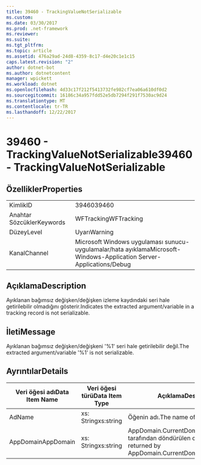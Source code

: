 ```yaml
---
title: 39460 - TrackingValueNotSerializable
ms.custom: 
ms.date: 03/30/2017
ms.prod: .net-framework
ms.reviewer: 
ms.suite: 
ms.tgt_pltfrm: 
ms.topic: article
ms.assetid: 476a29ad-24d8-4359-8c17-d4e20c1e1c15
caps.latest.revision: "2"
author: dotnet-bot
ms.author: dotnetcontent
manager: wpickett
ms.workload: dotnet
ms.openlocfilehash: 4d33c17f212f5413732fe982cf7ea06a610df0d2
ms.sourcegitcommit: 16186c34a957fdd52e5db7294f291f7530ac9d24
ms.translationtype: MT
ms.contentlocale: tr-TR
ms.lasthandoff: 12/22/2017
---
```

# <a name="39460---trackingvaluenotserializable"></a><span data-ttu-id="0f652-102">39460 - TrackingValueNotSerializable</span><span class="sxs-lookup"><span data-stu-id="0f652-102">39460 - TrackingValueNotSerializable</span></span>
## <a name="properties"></a><span data-ttu-id="0f652-103">Özellikler</span><span class="sxs-lookup"><span data-stu-id="0f652-103">Properties</span></span>  
  
|||  
|-|-|  
|<span data-ttu-id="0f652-104">Kimlik</span><span class="sxs-lookup"><span data-stu-id="0f652-104">ID</span></span>|<span data-ttu-id="0f652-105">39460</span><span class="sxs-lookup"><span data-stu-id="0f652-105">39460</span></span>|  
|<span data-ttu-id="0f652-106">Anahtar Sözcükler</span><span class="sxs-lookup"><span data-stu-id="0f652-106">Keywords</span></span>|<span data-ttu-id="0f652-107">WFTracking</span><span class="sxs-lookup"><span data-stu-id="0f652-107">WFTracking</span></span>|  
|<span data-ttu-id="0f652-108">Düzey</span><span class="sxs-lookup"><span data-stu-id="0f652-108">Level</span></span>|<span data-ttu-id="0f652-109">Uyarı</span><span class="sxs-lookup"><span data-stu-id="0f652-109">Warning</span></span>|  
|<span data-ttu-id="0f652-110">Kanal</span><span class="sxs-lookup"><span data-stu-id="0f652-110">Channel</span></span>|<span data-ttu-id="0f652-111">Microsoft Windows uygulaması sunucu-uygulamalar/hata ayıklama</span><span class="sxs-lookup"><span data-stu-id="0f652-111">Microsoft-Windows-Application Server-Applications/Debug</span></span>|  
  
## <a name="description"></a><span data-ttu-id="0f652-112">Açıklama</span><span class="sxs-lookup"><span data-stu-id="0f652-112">Description</span></span>  
 <span data-ttu-id="0f652-113">Ayıklanan bağımsız değişken/değişken izleme kaydındaki seri hale getirilebilir olmadığını gösterir.</span><span class="sxs-lookup"><span data-stu-id="0f652-113">Indicates the extracted argument/variable in a tracking record is not serializable.</span></span>  
  
## <a name="message"></a><span data-ttu-id="0f652-114">İleti</span><span class="sxs-lookup"><span data-stu-id="0f652-114">Message</span></span>  
 <span data-ttu-id="0f652-115">Ayıklanan bağımsız değişken/değişkeni '%1' seri hale getirilebilir değil.</span><span class="sxs-lookup"><span data-stu-id="0f652-115">The extracted argument/variable '%1' is not serializable.</span></span>  
  
## <a name="details"></a><span data-ttu-id="0f652-116">Ayrıntılar</span><span class="sxs-lookup"><span data-stu-id="0f652-116">Details</span></span>  
  
|<span data-ttu-id="0f652-117">Veri öğesi adı</span><span class="sxs-lookup"><span data-stu-id="0f652-117">Data Item Name</span></span>|<span data-ttu-id="0f652-118">Veri öğesi türü</span><span class="sxs-lookup"><span data-stu-id="0f652-118">Data Item Type</span></span>|<span data-ttu-id="0f652-119">Açıklama</span><span class="sxs-lookup"><span data-stu-id="0f652-119">Description</span></span>|  
|--------------------|--------------------|-----------------|  
|<span data-ttu-id="0f652-120">Ad</span><span class="sxs-lookup"><span data-stu-id="0f652-120">Name</span></span>|<span data-ttu-id="0f652-121">xs: String</span><span class="sxs-lookup"><span data-stu-id="0f652-121">xs:string</span></span>|<span data-ttu-id="0f652-122">Öğenin adı.</span><span class="sxs-lookup"><span data-stu-id="0f652-122">The name of the item.</span></span>|  
|<span data-ttu-id="0f652-123">AppDomain</span><span class="sxs-lookup"><span data-stu-id="0f652-123">AppDomain</span></span>|<span data-ttu-id="0f652-124">xs: String</span><span class="sxs-lookup"><span data-stu-id="0f652-124">xs:string</span></span>|<span data-ttu-id="0f652-125">AppDomain.CurrentDomain.FriendlyName tarafından döndürülen dize.</span><span class="sxs-lookup"><span data-stu-id="0f652-125">The string returned by AppDomain.CurrentDomain.FriendlyName.</span></span>|
